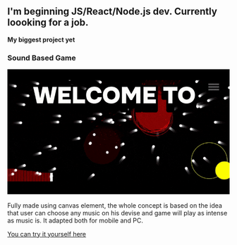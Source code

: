 ## I'm beginning JS/React/Node.js dev. Currently loooking for a job.

**My biggest project yet**

### Sound Based Game

![](sound_game_gif.gif)

Fully made using canvas element, the whole concept is based on the idea that user can choose any music on his devise and game will play as intense as music is.
It adapted both for mobile and PC.

[You can try it yourself here](https://onlinesoundgame.onrender.com/)
##

<!--
**Bruhmanishe/Bruhmanishe** is a ✨ _special_ ✨ repository because its `README.md` (this file) appears on your GitHub profile.

Here are some ideas to get you started:

- 🔭 I’m currently working on ...
- 🌱 I’m currently learning ...
- 👯 I’m looking to collaborate on ...
- 🤔 I’m looking for help with ...
- 💬 Ask me about ...
- 📫 How to reach me: ...
- 😄 Pronouns: ...
- ⚡ Fun fact: ...
-->
